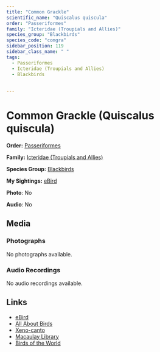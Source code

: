 ```yaml
---
title: "Common Grackle"
scientific_name: "Quiscalus quiscula"
order: "Passeriformes"
family: "Icteridae (Troupials and Allies)"
species_group: "Blackbirds"
species_code: "comgra"
sidebar_position: 119
sidebar_class_name: " "
tags: 
  - Passeriformes
  - Icteridae (Troupials and Allies)
  - Blackbirds
  
  
---
```


# Common Grackle (Quiscalus quiscula)

**Order:** [Passeriformes](/tags/passeriformes)

**Family:** [Icteridae (Troupials and Allies)](/tags/icteridae-troupials-and-allies)

**Species Group:** [Blackbirds](/tags/blackbirds)

**My Sightings:** [eBird](https://ebird.org/lifelist?r=world&time=life&spp=comgra)

**Photo**: No 

**Audio**: No

## Media
### Photographs
No photographs available.

### Audio Recordings
No audio recordings available.

## Links
* [eBird](https://ebird.org/species/comgra) 
* [All About Birds](https://www.allaboutbirds.org/guide/comgra) 
* [Xeno-canto](https://www.xeno-canto.org/species/quiscalus-quiscula) 
* [Macaulay Library](https://search.macaulaylibrary.org/catalog?taxonCode=comgra&sort=rating_rank_desc)
* [Birds of the World](https://birdsoftheworld.org/bow/species/comgra)
